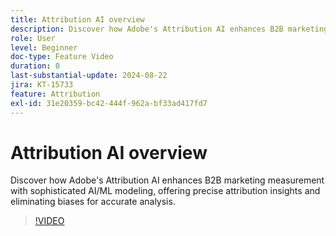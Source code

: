 ```yaml
---
title: Attribution AI overview
description: Discover how Adobe's Attribution AI enhances B2B marketing measurement with sophisticated AI/ML modeling.
role: User
level: Beginner
doc-type: Feature Video
duration: 0
last-substantial-update: 2024-08-22
jira: KT-15733
feature: Attribution
exl-id: 31e20359-bc42-444f-962a-bf33ad417fd7
---
```

# Attribution AI overview

Discover how Adobe's Attribution AI enhances B2B marketing measurement with sophisticated AI/ML modeling, offering precise attribution insights and eliminating biases for accurate analysis.

>[!VIDEO](https://video.tv.adobe.com/v/3433052/?learn=on)
